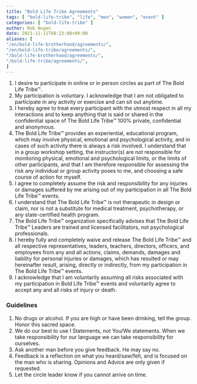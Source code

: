 ```yaml
---
title: "Bold Life Tribe Agreements"
tags: [ "bold-life-tribe", "life", "men", "women", "event" ]
categories: [ "bold-life-tribe" ]
author: Rob Nugen
date: 2021-11-11T08:23:00+09:00
aliases: [
"/en/bold-life-brotherhood/agreements/",
"/en/bold-life-tribe/agreements/",
"/bold-life-brotherhood/agreements/",
"/bold-life-tribe/agreements/",
]
---
```


1. I desire to participate in online or in person circles as part of The Bold Life Tribe&trade;.
2. My participation is voluntary. I acknowledge that I am not obligated to
participate in any activity or exercise and can sit out anytime.
3. I hereby agree to treat every participant with the utmost respect in all my
interactions and to keep anything that is said or shared in the confidential space of The
Bold Life Tribe&trade; 100% private, confidential and anonymous.
4. The Bold Life Tribe&trade; provides an experiential, educational program, which may
involve physical, emotional and psychological activity, and in cases of such activity
there is always a risk involved. I understand that in a group workshop setting, the
instructor(s) are not responsible for monitoring physical, emotional and psychological
limits, or the limits of other participants, and that I am therefore responsible for
assessing the risk any individual or group activity poses to me, and choosing a safe
course of action for myself.
5. I agree to completely assume the risk and responsibility for
any injuries or damages suffered by me arising out of my participation in all The Bold
Life Tribe&trade; events.
6. I understand that The Bold Life Tribe&trade; is not
therapeutic in design or claim, nor is not a substitute for medical treatment,
psychotherapy, or any state-certified health program.
7. The Bold Life Tribe&trade;
organization specifically advises that The Bold Life Tribe&trade; Leaders are trained
and licensed facilitators, not psychological professionals.
8. I hereby fully and completely waive and release The Bold
Life Tribe&trade; and all respective representatives, leaders, teachers, directors,
officers, and employees from any and all actions, claims, demands, damages and
liability for personal injuries or damages, which has resulted or may hereinafter result,
arising, directly or indirectly, from my participation in The Bold Life Tribe&trade; events.
9. I acknowledge that I am voluntarily assuming all risks associated with my participation
in Bold Life Tribe&trade; events and voluntarily agree to accept any and all risks of
injury or death.

### Guidelines ###

1. No drugs or alcohol. If you are high or have been drinking, tell the group. Honor this sacred space.
2. We do our best to use I Statements, not You/We statements. When we take responsibility for our language we can take responsibility for ourselves.
3. Ask another man before you give feedback. He may say no.
4. Feedback is a reflection on what you heard/saw/felt, and is focused on the man who is sharing. Opinions and Advice are only given if requested.
5. Let the circle leader know if you cannot arrive on time.

